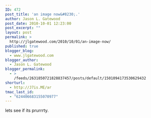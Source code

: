```yaml
---
ID: 472
post_title: 'an image now&#8230;.'
author: Jason L. Gatewood
post_date: 2010-10-01 12:23:00
post_excerpt: ""
layout: post
permalink: >
  http://jlgatewood.com/2010/10/01/an-image-now/
published: true
blogger_blog:
  - www.jlgatewood.com
blogger_author:
  - Jason L. Gatewood
blogger_permalink:
  - >
    /feeds/2631850721828837457/posts/default/1501094173530629432
shorturl:
  - http://J7is.ME/ar
tmac_last_id:
  - "624406683155070977"
---
```

lets see if its prurrrty.